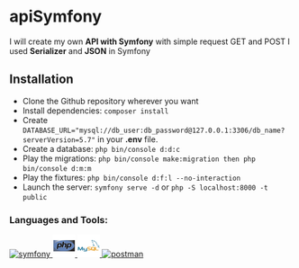 <h1>apiSymfony</h1>

I will create my own **API with Symfony** with simple request GET and POST
I used **Serializer** and **JSON** in Symfony
<h2>Installation</h2>

- Clone the Github repository wherever you want
- Install dependencies: `composer install`
- Create `DATABASE_URL="mysql://db_user:db_password@127.0.0.1:3306/db_name?serverVersion=5.7"` in your **.env** file.
- Create a database: `php bin/console d:d:c`
- Play the migrations: `php bin/console make:migration then php bin/console d:m:m`
- Play the fixtures: `php bin/console d:f:l --no-interaction`
- Launch the server: `symfony serve -d` or `php -S localhost:8000 -t public`

<h3 align="left">Languages and Tools:</h3>
<p align="left"> 
    <a href="https://symfony.com" target="_blank" rel="noreferrer">
        <img src="https://symfony.com/logos/symfony_black_03.svg" alt="symfony" width="40" height="40">
    </a>
    <a href="https://www.php.net" target="_blank" rel="noreferrer">
        <img src="https://raw.githubusercontent.com/devicons/devicon/master/icons/php/php-original.svg" alt="php" width="40" height="40"/>
    </a> 
    <a href="https://www.mysql.com/" target="_blank" rel="noreferrer">
        <img src="https://raw.githubusercontent.com/devicons/devicon/master/icons/mysql/mysql-original-wordmark.svg" alt="mysql" width="40" height="40"/>
    </a>
    <a href="https://postman.com" target="_blank" rel="noreferrer">
        <img src="https://www.vectorlogo.zone/logos/getpostman/getpostman-icon.svg" alt="postman" width="40" height="40"/>
    </a>
</p>
